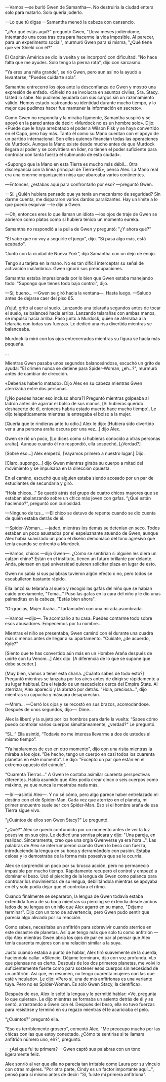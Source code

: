 
—Vamos —se burló Gwen de Samantha—. No destruiría la ciudad entera solo para matarlo. Solo quería joderlo.

—Lo que tú digas —Samantha meneó la cabeza con cansancio.

"¿Por qué estás aquí?" preguntó Gwen, "Lleva meses jodiéndome, intentando una cosa tras otra para hacerme la vida imposible. Al parecer, para un experimento social", murmuró Gwen para sí misma, "¿Qué tiene que ver Shield con él?"

El Capitán América se dio la vuelta y se incorporó con dificultad. "No hace falta que me ayudes. Solo tengo la pierna rota", dijo con sarcasmo.

"Ya eres una niña grande", se rió Gwen, pero aun así no la ayudó a levantarse, "Puedes cuidarte sola".

Samantha entrecerró los ojos ante la desconfianza de Gwen y mostró una expresión de enfado. «Shield no se involucra en asuntos civiles, Sra. Stacy. Usted lo sabe. No pudimos ayudarla con sus cargos sin un razonamiento válido. Hemos estado rastreando su identidad durante mucho tiempo, y lo mejor que pudimos hacer fue mantener la información en secreto».

Como Gwen no respondía y la miraba fijamente, Samantha suspiró y se apoyó en la pared antes de decir: «Murdock no es un hombre solo». Dijo: «Puede que le haya arrebatado el poder a Wilson Fisk y se haya convertido en el Capo, pero hay más. Tanto él como su Mano cuentan con el apoyo de un partido internacional. Son ellos quienes financian todas las operaciones de Murdock. Aunque la Mano existe desde mucho antes de que Murdock llegara al poder y se convirtiera en líder, no tienen el poder suficiente para controlar con tanta fuerza el submundo de esta ciudad».

«Supongo que la Mano en esta Tierra es mucho más débil... Otra discrepancia con la línea principal de Tierra-65», pensó Alex. La Mano real era una enorme organización ninja que abarcaba varios continentes.

—Entonces, ¿estabas aquí para confrontarlo por eso? —preguntó Gwen.

—Sí. ¿Quién hubiera pensado que ya tenía un mecanismo de seguridad? Sin darme cuenta, me dispararon varios dardos paralizantes. Hay un límite a lo que puedo esquivar —le dijo a Gwen.

—Oh, entonces eres lo que llaman un idiota —los ojos de traje de Gwen se abrieron como platos como si hubiera tenido un momento eureka.

Samantha no respondió a la pulla de Gwen y preguntó: "¿Y ahora qué?"

"Él sabe que no voy a seguirle el juego", dijo. "Si pasa algo más, está acabado".

“Junto con la ciudad de Nueva York”, dijo Samantha con un dejo de enojo.

Tengo su tarjeta en la mano. No es tan difícil interceptar su señal de activación inalámbrica. Gwen ignoró sus preocupaciones.

Samantha estaba impresionada por lo bien que Gwen estaba manejando todo: "Supongo que tienes todo bajo control", dijo.

—Sí, bueno... —Gwen se giró hacia la ventana—. Hasta luego. —Saludó antes de dejarse caer del piso 65.

¡Yuju!, gritó al caer al suelo. Lanzando una telaraña segundos antes de tocar el suelo, se balanceó hacia arriba. Lanzando telarañas con ambas manos, se impulsó hacia arriba. Pasó junto a Murdock, quien se aferraba a la telaraña con todas sus fuerzas. Le dedicó una risa divertida mientras se balanceaba.

Murdock la miró con los ojos entrecerrados mientras su figura se hacía más pequeña.

…

Mientras Gwen pasaba unos segundos balanceándose, escuchó un grito de ayuda: "El crimen nunca se detiene para Spider-Woman, ¿eh...?", murmuró antes de cambiar de dirección.

«Deberías haberlo matado». Dijo Alex en su cabeza mientras Gwen aterrizaba entre dos personas.

[¿No puedes hacer eso incluso ahora?] Preguntó mientras golpeaba al ladrón antes de agarrar el bolso de sus manos, [Si hubieras querido deshacerte de él, entonces habría estado muerto hace mucho tiempo]. Le dijo telepáticamente mientras le entregaba el bolso a la mujer.

[Quería que te rindieras ante tu odio.] Alex le dijo: [Hubiera sido divertido ver a una persona araña oscura por una vez…] dijo Alex.

Gwen se rió un poco, [Lo dices como si hubieras conocido a otras personas araña]. Aunque cuando él no respondió, ella sospechó, [¿Verdad?]

[Sobre eso…] Alex empezó, [Vayamos primero a nuestro lugar.] Dijo.

[Claro, supongo…] dijo Gwen mientras giraba su cuerpo a mitad del movimiento y se impulsaba en la dirección opuesta.

En el camino, escuchó que alguien estaba siendo acosado por un par de estudiantes de secundaria y giró.

“Hola chicos…” Se quedó atrás del grupo de cuatro chicos mayores que se estaban abalanzando sobre un chico más joven con gafas. “¿Qué están haciendo?”, preguntó con curiosidad.

—Ninguno de tus… —El chico se detuvo de repente cuando se dio cuenta de quién estaba detrás de él.

—Spider-Woman... —jadeó, mientras los demás se detenían en seco. Todos estaban un poco asustados por el espeluznante atuendo de Gwen, aunque Alex había suavizado un poco el diseño demoníaco del tono agresivo que tenía cuando se enfrentó a Murdock.

—Vamos, chicos —dijo Gwen—. ¿Cómo se sentirían si alguien les diera un calzón chino? Están en el instituto, tienen un futuro brillante por delante. Anda, piensen en qué universidad quieren solicitar plaza en lugar de esto.

Gwen no sabía si sus palabras tuvieron algún efecto o no, pero todos se escabulleron bastante rápido.

Ella lanzó su telaraña al suelo y recogió las gafas del niño que se habían caído previamente, "Toma..." Puso las gafas en la cara del niño y le dio unas palmaditas en la cabeza, "Estás bien ahora".

“G-gracias, Mujer Araña…” tartamudeó con una mirada asombrada.

—Vamos —dijo—. Te acompaño a tu casa. Puedes contarme todo sobre esos abusadores. Empecemos por tu nombre...

Mientras el niño se presentaba, Gwen caminó con él durante una cuadra más o menos antes de llegar a su apartamento. "Cuídate, ¿de acuerdo, Kyle?"

[Siento que te has convertido aún más en un Hombre Araña después de unirte con tu Venom…] Alex dijo: [A diferencia de lo que se supone que debe suceder.]

[Muy bien, vamos a tener esta charla. ¿Cuánto sabes de todo esto?] Preguntó mientras se lanzaba por los aires antes de dirigirse rápidamente a su lugar habitual. Era el tejado de un rascacielos cerca del Empire State. Al aterrizar, Alex apareció y la abrazó por detrás. "Hola, preciosa...", dijo mientras su capucha y máscara desaparecían.

—Mmm... —Cerró los ojos y se recostó en sus brazos, acomodándose. Después de unos segundos, dijo—: Dime...

Alex la liberó y la sujetó por los hombros para darle la vuelta: “Sabes cómo puedo controlar varios cuerpos simultáneamente, ¿verdad?” Le preguntó.

“Sí…” Ella asintió, “Todavía no me interesa llevarme a dos de ustedes al mismo tiempo”.

"Ya hablaremos de eso en otro momento", dijo con una risita mientras la miraba a los ojos. "De hecho, tengo un cuerpo en casi todos los cuarenta planetas en este momento". Le dijo: "Excepto un par que están en el extremo opuesto del cúmulo".

"Cuarenta Tierras..." A Gwen le costaba asimilar cuarenta perspectivas diferentes. Había asumido que Alex podía crear cinco o seis cuerpos como máximo, ya que nunca le mostraba nada más.

—Sí —asintió Alex—. Y no sé cómo, pero algo parece haber entrelazado mi destino con el de Spider-Man. Cada vez que aterrizo en el planeta, mi primer encuentro suele ser con Spider-Man. Eso si el hombre araña de esa Tierra sigue vivo.

“¿Cuántos de ellos son Gwen Stacy?” Le preguntó.

"¿Qué?" Alex se quedó confundido por un momento antes de ver la luz posesiva en sus ojos. Le dedicó una sonrisa pícara y dijo: "Una pareja, en realidad. Sinceramente, creo que una orgía Gwenverse ya era hora...". Las palabras de Alex se interrumpieron cuando Gwen lo besó con fuerza, introduciendo la lengua en su boca y derramándolo con pasión. Estaba celosa y lo demostraba de la forma más posesiva que se le ocurría.

Alex se sorprendió un poco por su brusca acción, pero no permaneció impasible por mucho tiempo. Rápidamente recuperó el control y empezó a dominar el beso. Usó el piercing de la lengua de Gwen como palanca para controlar los movimientos de su lengua, debilitándola mientras se apoyaba en él y solo podía dejar que él controlara el ritmo.

Cuando finalmente se separaron, la lengua de Gwen todavía estaba extendida fuera de su boca mientras su piercing se extendía desde ambos lados de su lengua en un hilo que Alex agarró en su mano, "Déjame terminar". Dijo con un tono de advertencia, pero Gwen pudo sentir que parecía algo aliviado por su reacción.

Como sabes, necesitaba un anfitrión para sobrevivir cuando aterricé en este desastre de planetas. Así que tengo más que solo tú como anfitrión —dijo Alex mientras Gwen abría los ojos de par en par al pensar que Alex tenía cuarenta mujeres con una relación similar a la suya.

Justo cuando estaba a punto de hablar, Alex tiró suavemente de la cuerda, haciéndola callar. «Silencio. Déjame terminar», dijo con voz profunda. «Lo que piensas no es cierto. Después de los dos primeros planetas, me volví lo suficientemente fuerte como para sostener esos cuerpos sin necesidad de un anfitrión. Así que, en resumen, no tengo cuarenta mujeres con las que esté vinculado». Le dijo: «Pero sí, una de mis anfitrionas es una variante tuya. Pero no es Spider-Woman. Es solo Gwen Stacy, la científica».

Después de eso, Alex le soltó la lengua y le permitió hablar: «Ve, pregunta lo que quieras». Le dijo mientras se formaba un asiento detrás de él y se sentó, arrastrando a Gwen con él. Después del beso, ella no tuvo fuerzas para resistirse y terminó en su regazo mientras él le acariciaba el pelo.

“¿Cuántos?” preguntó ella.

"Eso es terriblemente grosero", comentó Alex. "Me preocupo mucho por las chicas con las que estoy conectado. ¿Cómo te sentirías si te llamara anfitrión número uno, eh?", preguntó.

—¿Así que fui tu primera? —Gwen captó sus palabras con un tono ligeramente feliz.

Alex sonrió al ver que ella no parecía tan irritable como Laura por su vínculo con otras mujeres. "Por otra parte, Cindy es un factor importante aquí...", pensó para sí mismo antes de decir: "Sí, fuiste mi primera anfitriona".
